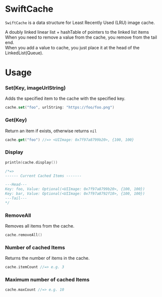 # SwiftCache

  `SwiftCache` is a data structure for Least Recently Used (LRU) image cache. 
  
  A doubly linked linear list + hashTable of pointers to the linked list items  
  When you need to remove a value from the cache, you remove from the tail end.  
  When you add a value to cache, you just place it at the head of the LinkedList(Queue).  

# Usage

### Set(Key, imageUrlString)
Adds the specified item to the cache with the specified key.
```swift 
cache.set("foo", urlString: "https://foo/foo.png")
```

### Get(Key)
Return an item if exists, otherwise returns `nil`
```swift 
cache.get("foo") //=> <UIImage: 0x7f97a8799b20>, {100, 100}
```

### Display

```swift 
println(cache.display()) 

/*=>
------ Current Cached Items ------- 

---Head--- 
Key: foo, Value: Optional(<UIImage: 0x7f97a8799b20>, {100, 100}) 
Key: bar, Value: Optional(<UIImage: 0x7f97a8792f10>, {100, 100}) 
---Tail--- 
*/
```

### RemoveAll
Removes all items from the cache.
```swift 
cache.removeAll()
```

### Number of cached Items
Returns the number of items in the cache.
```swift 
cache.itemCount //=> e.g. 3
```


### Maximum number of cached Items

```swift 
cache.maxCount //=> e.g. 10
```




